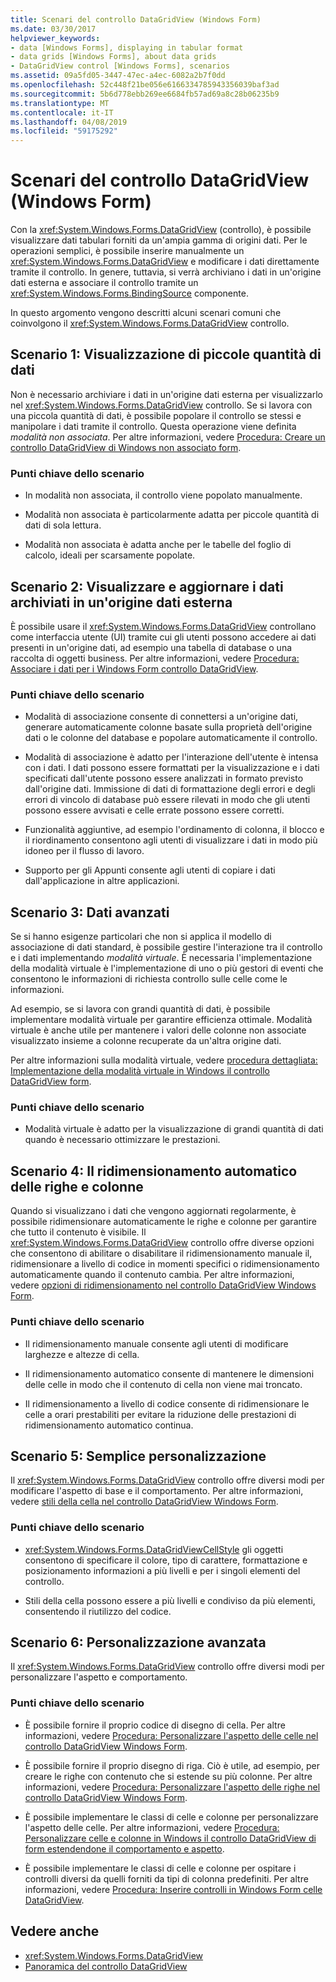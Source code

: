 ```yaml
---
title: Scenari del controllo DataGridView (Windows Form)
ms.date: 03/30/2017
helpviewer_keywords:
- data [Windows Forms], displaying in tabular format
- data grids [Windows Forms], about data grids
- DataGridView control [Windows Forms], scenarios
ms.assetid: 09a5fd05-3447-47ec-a4ec-6082a2b7f0dd
ms.openlocfilehash: 52c448f21be056e6166334785943356039baf3ad
ms.sourcegitcommit: 5b6d778ebb269ee6684fb57ad69a8c28b06235b9
ms.translationtype: MT
ms.contentlocale: it-IT
ms.lasthandoff: 04/08/2019
ms.locfileid: "59175292"
---
```

# <a name="datagridview-control-scenarios-windows-forms"></a>Scenari del controllo DataGridView (Windows Form)
Con la <xref:System.Windows.Forms.DataGridView> (controllo), è possibile visualizzare dati tabulari forniti da un'ampia gamma di origini dati. Per le operazioni semplici, è possibile inserire manualmente un <xref:System.Windows.Forms.DataGridView> e modificare i dati direttamente tramite il controllo. In genere, tuttavia, si verrà archiviano i dati in un'origine dati esterna e associare il controllo tramite un <xref:System.Windows.Forms.BindingSource> componente.  
  
 In questo argomento vengono descritti alcuni scenari comuni che coinvolgono il <xref:System.Windows.Forms.DataGridView> controllo.  
  
## <a name="scenario-1-displaying-small-amounts-of-data"></a>Scenario 1: Visualizzazione di piccole quantità di dati  
 Non è necessario archiviare i dati in un'origine dati esterna per visualizzarlo nel <xref:System.Windows.Forms.DataGridView> controllo. Se si lavora con una piccola quantità di dati, è possibile popolare il controllo se stessi e manipolare i dati tramite il controllo. Questa operazione viene definita *modalità non associata*. Per altre informazioni, vedere [Procedura: Creare un controllo DataGridView di Windows non associato form](how-to-create-an-unbound-windows-forms-datagridview-control.md).  
  
### <a name="scenario-key-points"></a>Punti chiave dello scenario  
  
-   In modalità non associata, il controllo viene popolato manualmente.  
  
-   Modalità non associata è particolarmente adatta per piccole quantità di dati di sola lettura.  
  
-   Modalità non associata è adatta anche per le tabelle del foglio di calcolo, ideali per scarsamente popolate.  
  
## <a name="scenario-2-viewing-and-updating-data-stored-in-an-external-data-source"></a>Scenario 2: Visualizzare e aggiornare i dati archiviati in un'origine dati esterna  
 È possibile usare il <xref:System.Windows.Forms.DataGridView> controllano come interfaccia utente (UI) tramite cui gli utenti possono accedere ai dati presenti in un'origine dati, ad esempio una tabella di database o una raccolta di oggetti business. Per altre informazioni, vedere [Procedura: Associare i dati per i Windows Form controllo DataGridView](how-to-bind-data-to-the-windows-forms-datagridview-control.md).  
  
### <a name="scenario-key-points"></a>Punti chiave dello scenario  
  
-   Modalità di associazione consente di connettersi a un'origine dati, generare automaticamente colonne basate sulla proprietà dell'origine dati o le colonne del database e popolare automaticamente il controllo.  
  
-   Modalità di associazione è adatto per l'interazione dell'utente è intensa con i dati. I dati possono essere formattati per la visualizzazione e i dati specificati dall'utente possono essere analizzati in formato previsto dall'origine dati. Immissione di dati di formattazione degli errori e degli errori di vincolo di database può essere rilevati in modo che gli utenti possono essere avvisati e celle errate possono essere corretti.  
  
-   Funzionalità aggiuntive, ad esempio l'ordinamento di colonna, il blocco e il riordinamento consentono agli utenti di visualizzare i dati in modo più idoneo per il flusso di lavoro.  
  
-   Supporto per gli Appunti consente agli utenti di copiare i dati dall'applicazione in altre applicazioni.  
  
## <a name="scenario-3-advanced-data"></a>Scenario 3: Dati avanzati  
 Se si hanno esigenze particolari che non si applica il modello di associazione di dati standard, è possibile gestire l'interazione tra il controllo e i dati implementando *modalità virtuale*. È necessaria l'implementazione della modalità virtuale è l'implementazione di uno o più gestori di eventi che consentono le informazioni di richiesta controllo sulle celle come le informazioni.  
  
 Ad esempio, se si lavora con grandi quantità di dati, è possibile implementare modalità virtuale per garantire efficienza ottimale. Modalità virtuale è anche utile per mantenere i valori delle colonne non associate visualizzato insieme a colonne recuperate da un'altra origine dati.  
  
 Per altre informazioni sulla modalità virtuale, vedere [procedura dettagliata: Implementazione della modalità virtuale in Windows il controllo DataGridView form](implementing-virtual-mode-wf-datagridview-control.md).  
  
### <a name="scenario-key-points"></a>Punti chiave dello scenario  
  
-   Modalità virtuale è adatto per la visualizzazione di grandi quantità di dati quando è necessario ottimizzare le prestazioni.  
  
## <a name="scenario-4-automatically-resizing-rows-and-columns"></a>Scenario 4: Il ridimensionamento automatico delle righe e colonne  
 Quando si visualizzano i dati che vengono aggiornati regolarmente, è possibile ridimensionare automaticamente le righe e colonne per garantire che tutto il contenuto è visibile. Il <xref:System.Windows.Forms.DataGridView> controllo offre diverse opzioni che consentono di abilitare o disabilitare il ridimensionamento manuale il, ridimensionare a livello di codice in momenti specifici o ridimensionamento automaticamente quando il contenuto cambia. Per altre informazioni, vedere [opzioni di ridimensionamento nel controllo DataGridView Windows Form](sizing-options-in-the-windows-forms-datagridview-control.md).  
  
### <a name="scenario-key-points"></a>Punti chiave dello scenario  
  
-   Il ridimensionamento manuale consente agli utenti di modificare larghezze e altezze di cella.  
  
-   Il ridimensionamento automatico consente di mantenere le dimensioni delle celle in modo che il contenuto di cella non viene mai troncato.  
  
-   Il ridimensionamento a livello di codice consente di ridimensionare le celle a orari prestabiliti per evitare la riduzione delle prestazioni di ridimensionamento automatico continua.  
  
## <a name="scenario-5-simple-customization"></a>Scenario 5: Semplice personalizzazione  
 Il <xref:System.Windows.Forms.DataGridView> controllo offre diversi modi per modificare l'aspetto di base e il comportamento. Per altre informazioni, vedere [stili della cella nel controllo DataGridView Windows Form](cell-styles-in-the-windows-forms-datagridview-control.md).  
  
### <a name="scenario-key-points"></a>Punti chiave dello scenario  
  
-   <xref:System.Windows.Forms.DataGridViewCellStyle> gli oggetti consentono di specificare il colore, tipo di carattere, formattazione e posizionamento informazioni a più livelli e per i singoli elementi del controllo.  
  
-   Stili della cella possono essere a più livelli e condiviso da più elementi, consentendo il riutilizzo del codice.  
  
## <a name="scenario-6-advanced-customization"></a>Scenario 6: Personalizzazione avanzata  
 Il <xref:System.Windows.Forms.DataGridView> controllo offre diversi modi per personalizzare l'aspetto e comportamento.  
  
### <a name="scenario-key-points"></a>Punti chiave dello scenario  
  
-   È possibile fornire il proprio codice di disegno di cella. Per altre informazioni, vedere [Procedura: Personalizzare l'aspetto delle celle nel controllo DataGridView Windows Form](customize-the-appearance-of-cells-in-the-datagrid.md).  
  
-   È possibile fornire il proprio disegno di riga. Ciò è utile, ad esempio, per creare le righe con contenuto che si estende su più colonne. Per altre informazioni, vedere [Procedura: Personalizzare l'aspetto delle righe nel controllo DataGridView Windows Form](customize-the-appearance-of-rows-in-the-datagrid.md).  
  
-   È possibile implementare le classi di celle e colonne per personalizzare l'aspetto delle celle. Per altre informazioni, vedere [Procedura: Personalizzare celle e colonne in Windows il controllo DataGridView di form estendendone il comportamento e aspetto](customize-cells-and-columns-in-the-datagrid-by-extending-behavior.md).  
  
-   È possibile implementare le classi di celle e colonne per ospitare i controlli diversi da quelli forniti da tipi di colonna predefiniti. Per altre informazioni, vedere [Procedura: Inserire controlli in Windows Form celle DataGridView](how-to-host-controls-in-windows-forms-datagridview-cells.md).  
  
## <a name="see-also"></a>Vedere anche

- <xref:System.Windows.Forms.DataGridView>
- [Panoramica del controllo DataGridView](datagridview-control-overview-windows-forms.md)
